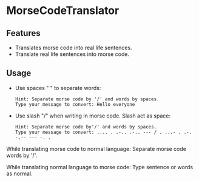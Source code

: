 # MorseCodeTranslator

## Features
- Translates morse code into real life sentences.
- Translate real life sentences into morse code.

## Usage
- Use spaces " " to separate words:
  ```
  Hint: Separate morse code by '/' and words by spaces.
  Type your message to convert: Hello everyone 
  ```
- Use slash "/" when writing in morse code. Slash act as space:
  ```
  Hint: Separate morse code by'/' and words by spaces.
  Type your message to convert: .... . .-.. .-.. --- / . ...- . .-. -.-- --- -. .
  ```


While translating morse code to normal language: 
Separate morse code words by '/'.

While translating normal language to morse code: 
Type sentence or words as normal.

